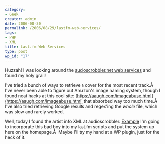 ```yaml
---
category:
- Geek
creator: admin
date: 2006-08-30
permalink: /2006/08/29/lastfm-web-services/
tags:
- PHP
- XML
title: Last.fm Web Services
type: post
wp_id: "17"
---
```

Huzzah!  I was looking around the [audioscrobbler.net web services](https://www.audioscrobbler.net/data/webservices/) and found my holy grail!

I've tried a bunch of ways to retrieve a cover for the most recent track.Â  I've never been able to figure out Amazon's image naming system, though I found neat hacks at this cool site: [https://aaugh.com/imageabuse.html](https://aaugh.com/imageabuse.html) that absorbed way too much time.Â  I've also tried retrieving Google results and regex'ing the _whole_ file, which was slow and rarely worked.

Well, today I found the artist info XML at audioscrobbler. [Example](https://ws.audioscrobbler.com/1.0/album/Metallica/Metallica/info.xml)
I'm going to incorporate this bad boy into my last.fm scripts and put the system up here on the homepage.Â  Maybe I'll try my hand at a WP plugin, just for the heck of it.
